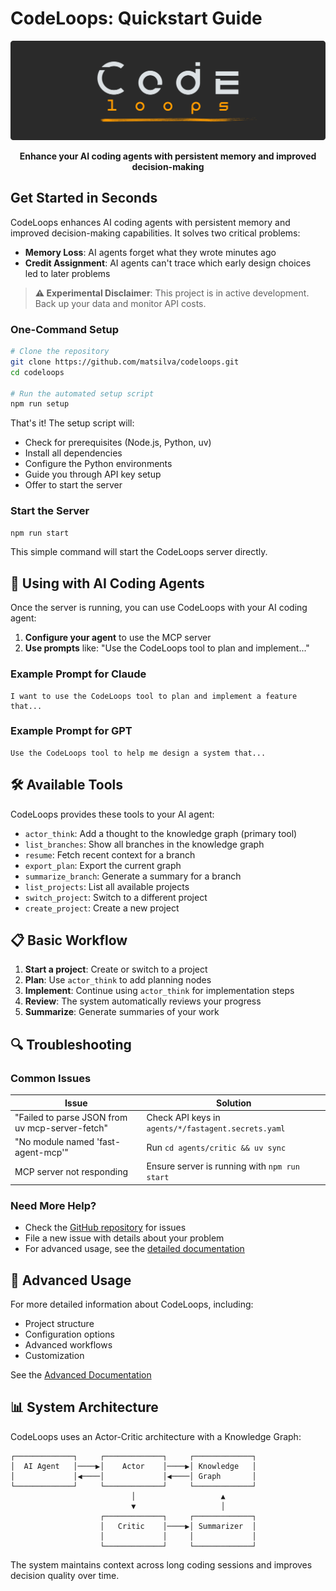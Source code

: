 # CodeLoops: Quickstart Guide

<div align="center">
  <img src="codeloops_banner.svg" alt="CodeLoops Banner" width="600"/>
  <p><strong>Enhance your AI coding agents with persistent memory and improved decision-making</strong></p>
</div>

## Get Started in Seconds

CodeLoops enhances AI coding agents with persistent memory and improved decision-making capabilities. It solves two critical problems:

- **Memory Loss**: AI agents forget what they wrote minutes ago
- **Credit Assignment**: AI agents can't trace which early design choices led to later problems

> **⚠️ Experimental Disclaimer**: This project is in active development. Back up your data and monitor API costs.

### One-Command Setup

```bash
# Clone the repository
git clone https://github.com/matsilva/codeloops.git
cd codeloops

# Run the automated setup script
npm run setup
```

That's it! The setup script will:

- Check for prerequisites (Node.js, Python, uv)
- Install all dependencies
- Configure the Python environments
- Guide you through API key setup
- Offer to start the server

### Start the Server

```bash
npm run start
```

This simple command will start the CodeLoops server directly.

## 🔌 Using with AI Coding Agents

Once the server is running, you can use CodeLoops with your AI coding agent:

1. **Configure your agent** to use the MCP server
2. **Use prompts** like: "Use the CodeLoops tool to plan and implement..."

### Example Prompt for Claude

```
I want to use the CodeLoops tool to plan and implement a feature that...
```

### Example Prompt for GPT

```
Use the CodeLoops tool to help me design a system that...
```

## 🛠️ Available Tools

CodeLoops provides these tools to your AI agent:

- `actor_think`: Add a thought to the knowledge graph (primary tool)
- `list_branches`: Show all branches in the knowledge graph
- `resume`: Fetch recent context for a branch
- `export_plan`: Export the current graph
- `summarize_branch`: Generate a summary for a branch
- `list_projects`: List all available projects
- `switch_project`: Switch to a different project
- `create_project`: Create a new project

## 📋 Basic Workflow

1. **Start a project**: Create or switch to a project
2. **Plan**: Use `actor_think` to add planning nodes
3. **Implement**: Continue using `actor_think` for implementation steps
4. **Review**: The system automatically reviews your progress
5. **Summarize**: Generate summaries of your work

## 🔍 Troubleshooting

### Common Issues

| Issue                                           | Solution                                            |
| ----------------------------------------------- | --------------------------------------------------- |
| "Failed to parse JSON from uv mcp-server-fetch" | Check API keys in `agents/*/fastagent.secrets.yaml` |
| "No module named 'fast-agent-mcp'"              | Run `cd agents/critic && uv sync`                   |
| MCP server not responding                       | Ensure server is running with `npm run start`       |

### Need More Help?

- Check the [GitHub repository](https://github.com/matsilva/codeloops) for issues
- File a new issue with details about your problem
- For advanced usage, see the [detailed documentation](#advanced-usage)

## 🔬 Advanced Usage

For more detailed information about CodeLoops, including:

- Project structure
- Configuration options
- Advanced workflows
- Customization

See the [Advanced Documentation](https://github.com/matsilva/codeloops/blob/main/README.md)

## 📊 System Architecture

CodeLoops uses an Actor-Critic architecture with a Knowledge Graph:

```
┌─────────────┐     ┌─────────────┐     ┌─────────────┐
│  AI Agent   │────▶│    Actor    │────▶│ Knowledge   │
│             │◀────│             │◀────│ Graph       │
└─────────────┘     └─────────────┘     └─────────────┘
                           │                   ▲
                           ▼                   │
                    ┌─────────────┐     ┌─────────────┐
                    │   Critic    │────▶│ Summarizer  │
                    │             │     │             │
                    └─────────────┘     └─────────────┘
```

The system maintains context across long coding sessions and improves decision quality over time.
